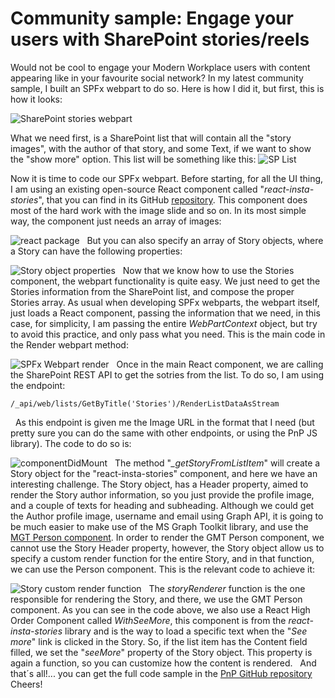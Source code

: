 # Community sample: Engage your users with SharePoint stories/reels

Would not be cool to engage your Modern Workplace users with content
appearing like in your favourite social network? In my latest community
sample, I built an SPFx webpart to do so. Here is how I did it, but
first, this is how it looks:


![SharePoint stories
webpart](https://techcommunity.microsoft.com/t5/image/serverpage/image-id/278314iFFA5B4E9D621B5AC/image-size/large?v=v2&px=999 "1-sp-stories.png")

What we need first, is a SharePoint list that will contain all the
"story images", with the author of that story, and some Text, if we want
to show the "show more" option. This list will be something like this:
![SP
List](https://techcommunity.microsoft.com/t5/image/serverpage/image-id/278340iE672AF450D53E155/image-size/large?v=v2&px=999 "2-sp-list.png")


Now it is time to code our SPFx webpart.
Before starting, for all the UI thing, I am using an existing
open-source React component called "*react-insta-stories*", that you can
find in its GitHub
[repository](https://www.npmjs.com/package/react-insta-stories). This
component does most of the hard work with the image slide and so on. In
its most simple way, the component just needs an array of images:

![react
package](https://techcommunity.microsoft.com/t5/image/serverpage/image-id/278338iE1946C401F3704C4/image-size/large?v=v2&px=999 "3-react-insta-stories-library.png")
 
But you can also specify an array of Story objects, where a Story can
have the following properties:

![Story object
properties](https://techcommunity.microsoft.com/t5/image/serverpage/image-id/278339i4E26203F1F589390/image-size/large?v=v2&px=999")
 
Now that we know how to use the Stories component, the webpart
functionality is quite easy. We just need to get the Stories information
from the SharePoint list, and compose the proper Stories array.
As usual when developing SPFx webparts, the webpart itself, just loads a
React component, passing the information that we need, in this case, for
simplicity, I am passing the entire *WebPartContext* object, but try to
avoid this practice, and only pass what you need.
This is the main code in the Render webpart method:


![SPFx Webpart
render](https://techcommunity.microsoft.com/t5/image/serverpage/image-id/278337i1D5C59EB4D2464A7/image-size/large?v=v2&px=999 "5-webpart-render.png")
 
Once in the main React component, we are calling the SharePoint REST API
to get the sotries from the list. To do so, I am using the endpoint:
 
``` {.lia-code-sample .language-javascript}
/_api/web/lists/GetByTitle('Stories')/RenderListDataAsStream
```
 
As this endpoint is given me the Image URL in the format that I need
(but pretty sure you can do the same with other endpoints, or using the
PnP JS library). The code to do so is:

![componentDidMount](https://techcommunity.microsoft.com/t5/image/serverpage/image-id/278341i838921E1800E1AD3/image-size/large?v=v2&px=999 "6-component-did-mount.png")
 
The method "*\_getStoryFromListItem*" will create a Story object for the
"react-insta-stories" component, and here we have an interesting
challenge. The Story object, has a Header property, aimed to render the
Story author information, so you just provide the profile image, and a
couple of texts for heading and subheading. Although we could get the
Author profile image, username and email using Graph API, it is going to
be much easier to make use of the MS Graph Toolkit library, and use the
[MGT Person
component](https://docs.microsoft.com/en-us/graph/toolkit/components/person).
In order to render the GMT Person component, we cannot use the Story
Header property, however, the Story object allow us to specify a custom
render function for the entire Story, and in that function, we can use
the Person component. This is the relevant code to achieve it:

![Story custom render
function](https://techcommunity.microsoft.com/t5/image/serverpage/image-id/278342i51A8B3D5BFC00D11/image-size/large?v=v2&px=999 "7-story-render.png")
 
The *storyRenderer* function is the one responsible for rendering the
Story, and there, we use the GMT Person component. As you can see in the
code above, we also use a React High Order Component called
*WithSeeMore*, this component is from the *react-insta-stories* library
and is the way to load a specific text when the "*See more*" link is
clicked in the Story. So, if the list item has the Content field filled,
we set the "*seeMore*" property of the Story object. This property is
again a function, so you can customize how the content is rendered.
 
And that´s all!\... you can get the full code sample in the [PnP GitHub
repository](https://github.com/pnp/sp-dev-fx-webparts/tree/main/samples/react-company-stories)
 
Cheers!
